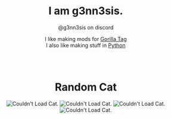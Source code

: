 <h1 align="center">I am g3nn3sis.</h1>  
<p align="center"> @g3nn3sis on discord </p>  

<p align="center">  
  I like making mods for <a href="https://www.gorillatagvr.com">Gorilla Tag</a> <br>
  I also like making stuff in <a href="https://www.python.org">Python</a> <br>
</p>
<br>
<br>
<h1 align="center">Random Cat</h1>  
<p align="center">
  <img src="https://cataas.com/cat?type=square" alt="Couldn't Load Cat." style="width:auto;">
  <img src="https://cataas.com/cat" alt="Couldn't Load Cat." style="width:auto;">
  <img src="https://cataas.com/cat?type=square" alt="Couldn't Load Cat." style="width:auto;">
  <img src="https://cataas.com/cat" alt="Couldn't Load Cat." style="width:auto;">
</p>

